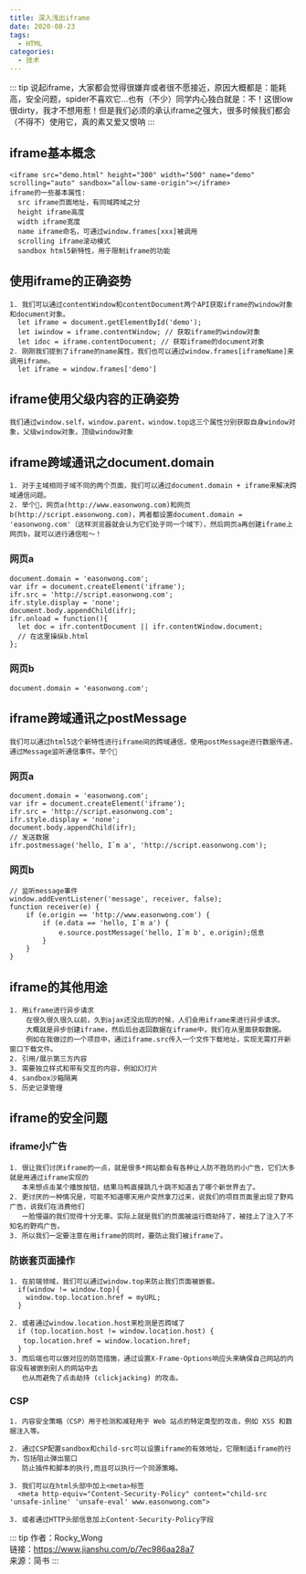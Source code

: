 ```yaml
---
title: 深入浅出iframe
date: 2020-08-23
tags:
  - HTML
categories:
  - 技术
---
```


::: tip
说起iframe，大家都会觉得很嫌弃或者很不愿接近，原因大概都是：能耗高，安全问题，spider不喜欢它...也有（不少）同学内心独白就是：不！这很low很dirty，我才不想用惹！但是我们必须的承认iframe之强大，很多时候我们都会（不得不）使用它，真的素又爱又恨呐
:::

## iframe基本概念
    <iframe src="demo.html" height="300" width="500" name="demo" scrolling="auto" sandbox="allow-same-origin"></iframe>
    iframe的一些基本属性:
      src iframe页面地址，有同域跨域之分
      height iframe高度
      width iframe宽度
      name iframe命名，可通过window.frames[xxx]被调用
      scrolling iframe滚动模式
      sandbox html5新特性，用于限制iframe的功能

## 使用iframe的正确姿势
    1. 我们可以通过contentWindow和contentDocument两个API获取iframe的window对象和document对象。
      let iframe = document.getElementById('demo');
      let iwindow = iframe.contentWindow; // 获取iframe的window对象
      let idoc = iframe.contentDocument; // 获取iframe的document对象
    2. 刚刚我们提到了iframe的name属性，我们也可以通过window.frames[iframeName]来调用iframe。
      let iframe = window.frames['demo']

## iframe使用父级内容的正确姿势
    我们通过window.self，window.parent，window.top这三个属性分别获取自身window对象，父级window对象，顶级window对象

## iframe跨域通讯之document.domain
    1. 对于主域相同子域不同的两个页面，我们可以通过document.domain + iframe来解决跨域通信问题。
    2. 举个🌰，网页a(http://www.easonwong.com)和网页b(http://script.easonwong.com)，两者都设置document.domain = 'easonwong.com'（这样浏览器就会认为它们处于同一个域下），然后网页a再创建iframe上网页b，就可以进行通信啦～！

### 网页a
    document.domain = 'easonwong.com';
    var ifr = document.createElement('iframe');
    ifr.src = 'http://script.easonwong.com';
    ifr.style.display = 'none';
    document.body.appendChild(ifr);
    ifr.onload = function(){
      let doc = ifr.contentDocument || ifr.contentWindow.document;
      // 在这里操纵b.html
    };

### 网页b
    document.domain = 'easonwong.com';

## iframe跨域通讯之postMessage
    我们可以通过html5这个新特性进行iframe间的跨域通信，使用postMessage进行数据传递，通过Message监听通信事件。举个🌰

### 网页a
    document.domain = 'easonwong.com';
    var ifr = document.createElement('iframe');
    ifr.src = 'http://script.easonwong.com';
    ifr.style.display = 'none';
    document.body.appendChild(ifr);
    // 发送数据
    ifr.postmessage('hello, I`m a', 'http://script.easonwong.com');

### 网页b
    // 监听message事件
    window.addEventListener('message', receiver, false);
    function receiver(e) {
        if (e.origin == 'http://www.easonwong.com') {
            if (e.data == 'hello, I`m a') {
                e.source.postMessage('hello, I`m b', e.origin);信息
            }
        }
    }

## iframe的其他用途
    1. 用iframe进行异步请求
        在很久很久很久以前，久到ajax还没出现的时候，人们会用iframe来进行异步请求。
        大概就是异步创建iframe，然后后台返回数据在iframe中，我们在从里面获取数据。
        例如在我做过的一个项目中，通过iframe.src传入一个文件下载地址，实现无需打开新窗口下载文件。
    2. 引用/展示第三方内容
    3. 需要独立样式和带有交互的内容，例如幻灯片
    4. sandbox沙箱隔离
    5. 历史记录管理

## iframe的安全问题

### iframe小广告
    1. 很让我们讨厌iframe的一点，就是很多*网站都会有各种让人防不胜防的小广告，它们大多就是用通过iframe实现的
       本来想点击某个播放按钮，结果马鸭直接跳几十跳不知道去了哪个新世界去了。
    2. 更讨厌的一种情况是，可能不知道哪天用户突然拿刀过来，说我们的项目页面里出现了野鸡广告，说我们在消费他们
       一脸懵逼的我们觉得十分无辜。实际上就是我们的页面被运行商劫持了，被挂上了注入了不知名的野鸡广告。
    3. 所以我们一定要注意在用iframe的同时，要防止我们被iframe了。

### 防嵌套页面操作
    1. 在前端领域，我们可以通过window.top来防止我们页面被嵌套。
      if(window != window.top){
        window.top.location.href = myURL;
      }

    2. 或者通过window.location.host来检测是否跨域了
      if (top.location.host != window.location.host) {
    　　top.location.href = window.location.href;
      }
    3. 而后端也可以做对应的防范措施，通过设置X-Frame-Options响应头来确保自己网站的内容没有被嵌到别人的网站中去
       也从而避免了点击劫持 (clickjacking) 的攻击。

### CSP
    1. 内容安全策略（CSP）用于检测和减轻用于 Web 站点的特定类型的攻击，例如 XSS 和数据注入等。

    2. 通过CSP配置sandbox和child-src可以设置iframe的有效地址，它限制适iframe的行为，包括阻止弹出窗口
       防止插件和脚本的执行,而且可以执行一个同源策略。

    3. 我们可以在html头部中加上<meta>标签
      <meta http-equiv="Content-Security-Policy" content="child-src 'unsafe-inline' 'unsafe-eval' www.easonwong.com">

    3. 或者通过HTTP头部信息加上Content-Security-Policy字段

::: tip
作者：Rocky_Wong <br>
链接：https://www.jianshu.com/p/7ec986aa28a7 <br>
来源：简书
:::
